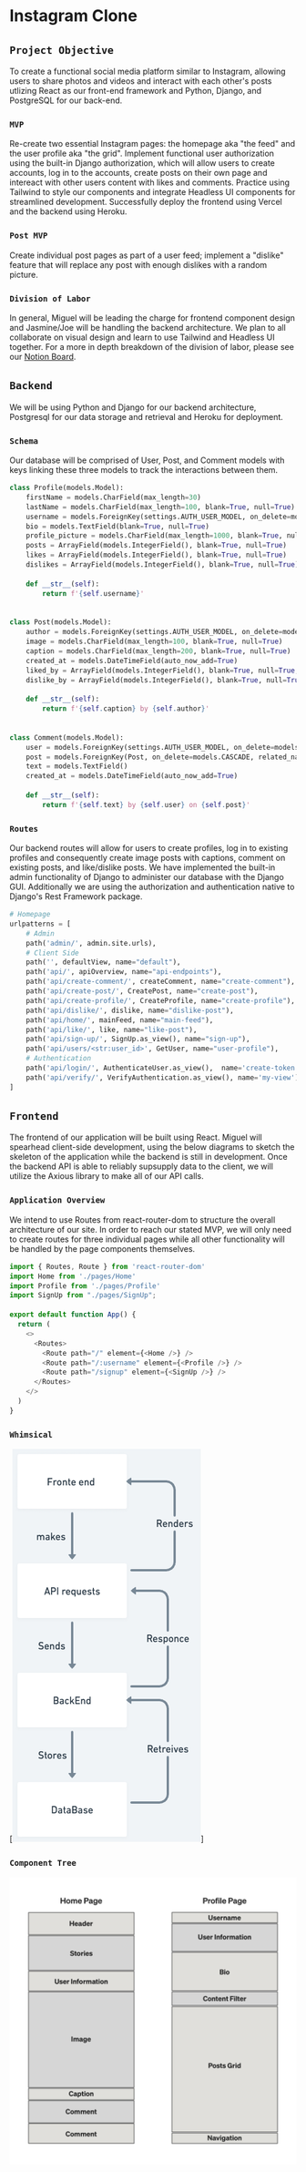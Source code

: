 
# Instagram Clone


## `Project Objective`
To create a functional social media platform similar to Instagram, allowing users 
to share photos and videos and interact with each other's posts utlizing React as our front-end framework and Python, Django, and PostgreSQL for our back-end. 

### `MVP`
Re-create two essential Instagram pages: the homepage aka "the feed" and the user profile aka "the grid". Implement functional user authorization using the built-in Django authorization, which will allow users to create accounts, log in to the accounts, create posts on their own page and intereact with other users content with likes and comments. Practice using Tailwind to style our components and integrate Headless UI components for streamlined development. Successfully deploy the frontend using Vercel and the backend using Heroku. 

### `Post MVP`
Create individual post pages as part of a user feed; implement a "dislike" feature that will replace any post with enough dislikes with a random picture.

### `Division of Labor`
In general, Miguel will be leading the charge for frontend component design and Jasmine/Joe will be handling the backend architecture. We plan to all collaborate on visual design and learn to use Tailwind and Headless UI together. For a more in depth breakdown of the division of labor, please see our [Notion Board](https://www.notion.so/b7987fb8ec134acb8f88fe8920586b35?v=787ef2ffb9b94130ad2a35d453afbe32&pvs=4).

## `Backend`
We will be using Python and Django for our backend architecture, Postgresql for our data storage and retrieval and Heroku for deployment.

### `Schema`
Our database will be comprised of User, Post, and Comment models with keys linking these three models to track the interactions between them.

```python
class Profile(models.Model):
    firstName = models.CharField(max_length=30)
    lastName = models.CharField(max_length=100, blank=True, null=True)
    username = models.ForeignKey(settings.AUTH_USER_MODEL, on_delete=models.CASCADE)
    bio = models.TextField(blank=True, null=True)
    profile_picture = models.CharField(max_length=1000, blank=True, null=True)
    posts = ArrayField(models.IntegerField(), blank=True, null=True)
    likes = ArrayField(models.IntegerField(), blank=True, null=True)
    dislikes = ArrayField(models.IntegerField(), blank=True, null=True)

    def __str__(self):
        return f'{self.username}'


class Post(models.Model):
    author = models.ForeignKey(settings.AUTH_USER_MODEL, on_delete=models.CASCADE)
    image = models.CharField(max_length=100, blank=True, null=True)
    caption = models.CharField(max_length=200, blank=True, null=True)
    created_at = models.DateTimeField(auto_now_add=True)
    liked_by = ArrayField(models.IntegerField(), blank=True, null=True, default=list)
    dislike_by = ArrayField(models.IntegerField(), blank=True, null=True, default=list)

    def __str__(self):
        return f'{self.caption} by {self.author}'


class Comment(models.Model):
    user = models.ForeignKey(settings.AUTH_USER_MODEL, on_delete=models.CASCADE)
    post = models.ForeignKey(Post, on_delete=models.CASCADE, related_name="comments")
    text = models.TextField()
    created_at = models.DateTimeField(auto_now_add=True)

    def __str__(self):
        return f'{self.text} by {self.user} on {self.post}'
```
### `Routes`
Our backend routes will allow for users to create profiles, log in to existing profiles and consequently create image posts with captions, comment on existing posts, and like/dislike posts. We have implemented the built-in admin functionality of Django to administer our database with the Django GUI. Additionally we are using the authorization and authentication native to Django's Rest Framework package.

```python
# Homepage
urlpatterns = [
    # Admin
    path('admin/', admin.site.urls),
    # Client Side
    path('', defaultView, name="default"),
    path('api/', apiOverview, name="api-endpoints"),
    path('api/create-comment/', createComment, name="create-comment"),
    path('api/create-post/', CreatePost, name="create-post"),
    path('api/create-profile/', CreateProfile, name="create-profile"),
    path('api/dislike/', dislike, name="dislike-post"),
    path('api/home/', mainFeed, name="main-feed"),
    path('api/like/', like, name="like-post"),
    path('api/sign-up/', SignUp.as_view(), name="sign-up"),
    path('api/users/<str:user_id>', GetUser, name="user-profile"),
    # Authentication
    path('api/login/', AuthenticateUser.as_view(),  name='create-token'),
    path('api/verify/', VerifyAuthentication.as_view(), name='my-view'),
]
```
## `Frontend`
The frontend of our application will be built using React. Miguel will spearhead client-side development, using the below diagrams to sketch the skeleton of the application while the backend is still in development. Once the backend API is able to reliably supsupply data to the client, we will utilize the Axious library to make all of our API calls. 

### `Application Overview`
We intend to use Routes from react-router-dom to structure the overall architecture of our site. In order to reach our stated MVP, we will only need to create routes for three individual pages while all other functionality will be handled by the page components themselves.

```javascript
import { Routes, Route } from 'react-router-dom'
import Home from './pages/Home'
import Profile from './pages/Profile'
import SignUp from "./pages/SignUp";

export default function App() {
  return (
    <>
      <Routes>
        <Route path="/" element={<Home />} />
        <Route path="/:username" element={<Profile />} />
        <Route path="/signup" element={<SignUp />} />
      </Routes>
    </>
  )
}
```
### `Whimsical`

[<img src="whimsical.png" />]

### `Component Tree`

<img src="components.jpg" />







